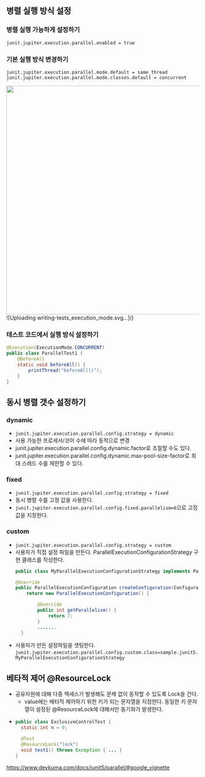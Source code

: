 ## 병렬 실행 방식 설정
### 병렬 실행 가능하게 설정하기
~~~
junit.jupiter.execution.parallel.enabled = true
~~~
### 기본 실행 방식 변경하기
~~~
junit.jupiter.execution.parallel.mode.default = same_thread
junit.jupiter.execution.parallel.mode.classes.default = concurrent
~~~
<img src="https://github.com/hiblue02/book/assets/38008976/92ae4ead-a73f-4a30-abaa-cda8ce16a234" width="600">
![Uploading writing-tests_execution_mode.svg…]()

### 테스트 코드에서 실행 방식 설정하기
~~~java
@Execution(ExecutionMode.CONCURRENT)
public class ParallelTest1 {
    @BeforeAll
    static void beforeAll() {
        printThread("beforeAll()");
    }
}
~~~

## 동시 병렬 갯수 설정하기
### dynamic
- `junit.jupiter.execution.parallel.config.strategy = dynamic`
- 사용 가능한 프로세서/코어 수에 따라 동적으로 변경
- junit.jupiter.execution.parallel.config.dynamic.factor로 조절할 수도 있다.
- junit.jupiter.execution.parallel.config.dynamic.max-pool-size-factor로 최대 스레드 수를 제한할 수 있다.
### fixed
- `junit.jupiter.execution.parallel.config.strategy = fixed`
- 동시 병렬 수를 고정 값을 사용한다. 
- `junit.jupiter.execution.parallel.config.fixed.parallelism=6`으로 고정값을 지정한다.
### custom
- `junit.jupiter.execution.parallel.config.strategy = custom`
- 사용자가 직접 설정 파일을 만든다. ParallelExecutionConfigurationStrategy 구현 클래스를 작성한다.
    ~~~java
    public class MyParallelExecutionConfigurationStrategy implements ParallelExecutionConfigurationStrategy {

    @Override
    public ParallelExecutionConfiguration createConfiguration(ConfigurationParameters configurationParameters) {
        return new ParallelExecutionConfiguration() {

            @Override
            public int getParallelism() {
                return 7;
            }
            .......
      }
    ~~~
- 사용자가 만든 설정파일을 셋팅한다. `junit.jupiter.execution.parallel.config.custom.class=sample.junit5.MyParallelExecutionConfigurationStrategy`

## 베타적 제어 @ResourceLock
- 공유자원에 대해 다중 액세스가 발생해도 문제 없이 동작할 수 있도록 Lock을 건다.
  - value에는 배타적 제어하기 위한 키가 되는 문자열을 지정한다. 동일한 키 문자열이 설정된 @ResourceLock에 대해서만 동기화가 발생한다. 
- ~~~java
  public class ExclusiveControlTest {
    static int n = 0;

    @Test
    @ResourceLock("lock")
    void test1() throws Exception { ... }
  }
  ~~~  
https://www.devkuma.com/docs/junit5/parallel/#google_vignette
